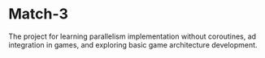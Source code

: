 # Match-3
The project for learning parallelism implementation without coroutines, ad integration in games, and exploring basic game architecture development.
